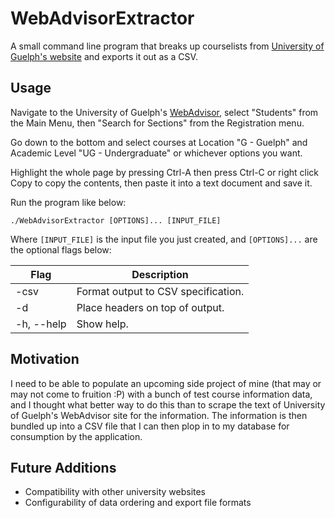 # WebAdvisorExtractor

A small command line program that breaks up courselists from [University of Guelph's website](http://www.uoguelph.ca/) and exports it out as a CSV.

## Usage

Navigate to the University of Guelph's [WebAdvisor](https://webadvisor.uoguelph.ca/WebAdvisor/WebAdvisor), select "Students" from the Main Menu, then "Search for Sections" from the Registration menu.

Go down to the bottom and select courses at Location "G - Guelph" and Academic Level "UG - Undergraduate" or whichever options you want.

Highlight the whole page by pressing Ctrl-A then press Ctrl-C or right click Copy to copy the contents, then paste it into a text document and save it.

Run the program like below:

`./WebAdvisorExtractor [OPTIONS]... [INPUT_FILE]`

Where `[INPUT_FILE]` is the input file you just created, and `[OPTIONS]...` are the optional flags below:  

| Flag              | Description                         |
| ------------------|-------------------------------------|
| -csv              | Format output to CSV specification. |
| -d                | Place headers on top of output.     |
| -h, --help        | Show help.                          |

## Motivation

I need to be able to populate an upcoming side project of mine (that may or may not come to fruition :P) with a bunch of test course information data, and I thought what better way to do this than to scrape the text of University of Guelph's WebAdvisor site for the information. The information is then bundled up into a CSV file that I can then plop in to my database for consumption by the application.

## Future Additions
- Compatibility with other university websites
- Configurability of data ordering and export file formats
